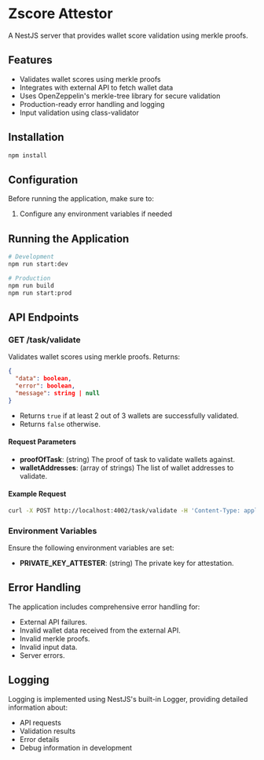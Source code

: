 # Zscore Attestor

A NestJS server that provides wallet score validation using merkle proofs.

## Features

- Validates wallet scores using merkle proofs
- Integrates with external API to fetch wallet data
- Uses OpenZeppelin's merkle-tree library for secure validation
- Production-ready error handling and logging
- Input validation using class-validator

## Installation

```bash
npm install
```

## Configuration

Before running the application, make sure to:

1. Configure any environment variables if needed

## Running the Application

```bash
# Development
npm run start:dev

# Production
npm run build
npm run start:prod
```

## API Endpoints

### GET /task/validate

Validates wallet scores using merkle proofs. Returns:

```json
{
  "data": boolean,
  "error": boolean,
  "message": string | null
}
```

- Returns `true` if at least 2 out of 3 wallets are successfully validated.
- Returns `false` otherwise.

#### Request Parameters

- **proofOfTask**: (string) The proof of task to validate wallets against.
- **walletAddresses**: (array of strings) The list of wallet addresses to validate.

#### Example Request

```bash
curl -X POST http://localhost:4002/task/validate -H 'Content-Type: application/json' -d '{"proofOfTask": "0xabcdef"}'
```

### Environment Variables

Ensure the following environment variables are set:

- **PRIVATE_KEY_ATTESTER**: (string) The private key for attestation.

## Error Handling

The application includes comprehensive error handling for:

- External API failures.
- Invalid wallet data received from the external API.
- Invalid merkle proofs.
- Invalid input data.
- Server errors.

## Logging

Logging is implemented using NestJS's built-in Logger, providing detailed information about:

- API requests
- Validation results
- Error details
- Debug information in development
